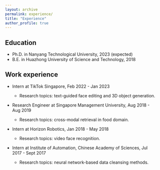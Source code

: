 ```yaml
---
layout: archive
permalink: experience/
title: "Experience"
author_profile: true
---
```



## Education

* Ph.D. in Nanyang Technological University, 2023 (expected)
* B.E. in Huazhong University of Science and Technology, 2018

## Work experience
* Intern at TikTok Singapore, Feb 2022 - Jan 2023
  * Research topics: text-guided face editing and 3D object generation.

* Research Engineer at Singapore Management University, Aug 2018 - Aug 2019
  * Research topics: cross-modal retrieval in food domain.

* Intern at Horizon Robotics, Jan 2018 - May 2018
  * Research topics: video face recognition.

* Intern at Institute of Automation, Chinese Academy of Sciences, Jul 2017 - Sept 2017
  * Research topics: neural network-based data cleansing methods.